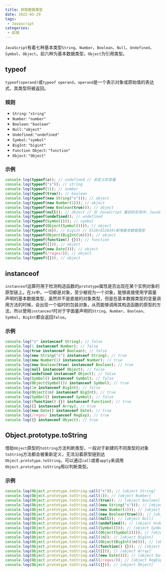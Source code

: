 ```yaml
---
title: 获取数据类型
date: 2022-03-29
tags:
 - Javascript
categories:
 - 前端
---
```


`JavaScript`有着七种基本类型`String`、`Number`、`Boolean`、`Null`、`Undefined`、`Symbol`、`Object`，前六种为基本数据类型，`Object`为引用类型。

## typeof
`typeof(operand)`或`typeof operand`，`operand`是一个表示对象或原始值的表达式，其类型将被返回。

### 规则
* `String`: `"string"`
* `Number`: `"number"`
* `Boolean`: `"boolean"`
* `Null`: `"object"`
* `Undefined`: `"undefined"`
* `Symbol`: `"symbol"`
* `BigInt`: `"bigint"`
* `Function Object`: `"function"`
* `Object`: `"Object"`

### 示例

```javascript
console.log(typeof(a)); // undefined // 未定义的变量
console.log(typeof("s")); // string
console.log(typeof(1)); // number
console.log(typeof(true)); // boolean
console.log(typeof(new String("s"))); // object
console.log(typeof(new Number(1))); // object
console.log(typeof(new Boolean(true))); // object
console.log(typeof(null)); // object // 在 JavaScript 最初的实现中，JavaScript 中的值是由一个表示类型的标签和实际数据值表示的。对象的类型标签是 0。由于 null 代表的是空指针（大多数平台下值为 0x00），因此，null 的类型标签是 0，typeof null 也因此返回 "object"。
console.log(typeof(undefined)); // undefined
console.log(typeof(Symbol())); // symbol
console.log(typeof(Object(Symbol()))); // object
console.log(typeof(1n)); // bigint // ES10(ES2019)新增基本数据类型
console.log(typeof(Object(BigInt(1n)))); // object
console.log(typeof(function() {})); // function
console.log(typeof([])); // object
console.log(typeof(new Date())); // object
console.log(typeof(/regex/)); // object
console.log(typeof({})); // object
```

## instanceof
`instanceof`运算符用于检测构造函数的`prototype`属性是否出现在某个实例对象的原型链上。在`Js`中，一切都是对象，至少被视为一个对象，能够直接使用字面量声明的基本数据类型，虽然并不是直接的对象类型，但是在基本数据类型的变量调用方法的时候，会出现一个临时的包装对象，从而能够调用其构造函数的原型的方法，所以使用`instanceof`时对于字面量声明的`String`、`Number`、`Boolean`、`Symbol`、`BigInt`都会返回`false`。

### 示例
```javascript
console.log("s" instanceof String); // false
console.log(1 instanceof Number); // false
console.log(true instanceof Boolean); // false
console.log(new String("s") instanceof String); // true
console.log(new Number(1) instanceof Number); // true
console.log(new Boolean(true) instanceof Boolean); // true
console.log(null instanceof Object); // false 
console.log(undefined instanceof Object); // false
console.log(Symbol() instanceof Symbol); // false
console.log(Object(Symbol()) instanceof Symbol); // true
console.log(1n instanceof BigInt); // false
console.log(Object(1n) instanceof BigInt); // true
console.log(Symbol() instanceof Symbol); // false
console.log((function() {}) instanceof Function); // true
console.log([] instanceof Array); // true
console.log(new Date() instanceof Date); // true
console.log(/regex/ instanceof RegExp); // true
console.log({} instanceof Object); // true
```

## Object.prototype.toString
借助`Object`原型的`toString`方法判断类型，一般对于新建的不同类型的对象`toString`方法都会被重新定义，无法沿着原型链到达`Object.prototype.toString`，可以通过`call`或者`apply`来调用`Object.prototype.toString`用以判断类型。

### 示例
```javascript
console.log(Object.prototype.toString.call("s")); // [object String]
console.log(Object.prototype.toString.call(1)); // [object Number]
console.log(Object.prototype.toString.call(true)); // [object Boolean]
console.log(Object.prototype.toString.call(new String("s"))); // [object String]
console.log(Object.prototype.toString.call(new Number(1))); // [object Number]
console.log(Object.prototype.toString.call(new Boolean(true))); // [object Boolean]
console.log(Object.prototype.toString.call(null)); // [object Null] 
console.log(Object.prototype.toString.call(undefined)); // [object Undefined]
console.log(Object.prototype.toString.call(Symbol())); // [object Symbol]
console.log(Object.prototype.toString.call(Object(Symbol()))); // [object Symbol]
console.log(Object.prototype.toString.call(1n)); // [object BigInt]
console.log(Object.prototype.toString.call(Object(BigInt(1n)))); // [object BigInt]
console.log(Object.prototype.toString.call(function() {})); // [object Function]
console.log(Object.prototype.toString.call([])); // [object Array]
console.log(Object.prototype.toString.call(new Date())); // [object Date]
console.log(Object.prototype.toString.call(/regex/)); // [object RegExp]
console.log(Object.prototype.toString.call({})); // [object Object]
```